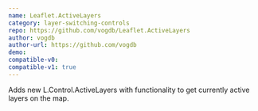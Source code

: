 ```yaml
---
name: Leaflet.ActiveLayers
category: layer-switching-controls
repo: https://github.com/vogdb/Leaflet.ActiveLayers
author: vogdb
author-url: https://github.com/vogdb
demo: 
compatible-v0:
compatible-v1: true
---
```


Adds new L.Control.ActiveLayers with functionality to get currently active layers on the map.
